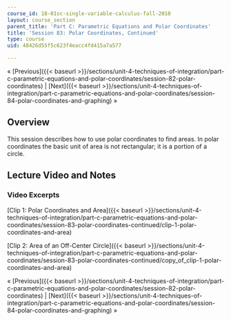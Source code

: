 ```yaml
---
course_id: 18-01sc-single-variable-calculus-fall-2010
layout: course_section
parent_title: 'Part C: Parametric Equations and Polar Coordinates'
title: 'Session 83: Polar Coordinates, Continued'
type: course
uid: 48426d55f5c623f4eacc4fd415a7a577

---
```


« [Previous]({{< baseurl >}}/sections/unit-4-techniques-of-integration/part-c-parametric-equations-and-polar-coordinates/session-82-polar-coordinates) | [Next]({{< baseurl >}}/sections/unit-4-techniques-of-integration/part-c-parametric-equations-and-polar-coordinates/session-84-polar-coordinates-and-graphing) »

Overview
--------

This session describes how to use polar coordinates to find areas. In polar coordinates the basic unit of area is not rectangular; it is a portion of a circle.

Lecture Video and Notes
-----------------------

### Video Excerpts

[Clip 1: Polar Coordinates and Area]({{< baseurl >}}/sections/unit-4-techniques-of-integration/part-c-parametric-equations-and-polar-coordinates/session-83-polar-coordinates-continued/clip-1-polar-coordinates-and-area)

[Clip 2: Area of an Off-Center Circle]({{< baseurl >}}/sections/unit-4-techniques-of-integration/part-c-parametric-equations-and-polar-coordinates/session-83-polar-coordinates-continued/copy_of_clip-1-polar-coordinates-and-area)

« [Previous]({{< baseurl >}}/sections/unit-4-techniques-of-integration/part-c-parametric-equations-and-polar-coordinates/session-82-polar-coordinates) | [Next]({{< baseurl >}}/sections/unit-4-techniques-of-integration/part-c-parametric-equations-and-polar-coordinates/session-84-polar-coordinates-and-graphing) »